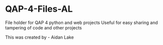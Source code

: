 # QAP-4-Files-AL
File holder for QAP 4 python and web projects 
Useful for easy sharing and tampering of code and other projects

This was created by - Aidan Lake 
